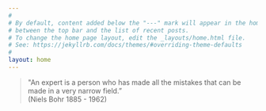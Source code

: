 ```yaml
---
#
# By default, content added below the "---" mark will appear in the home page
# between the top bar and the list of recent posts.
# To change the home page layout, edit the _layouts/home.html file.
# See: https://jekyllrb.com/docs/themes/#overriding-theme-defaults
#
layout: home
---
```

>"An expert is a person who has made all the mistakes that can be made in a very narrow field.”<br>(Niels Bohr 1885 - 1962)
